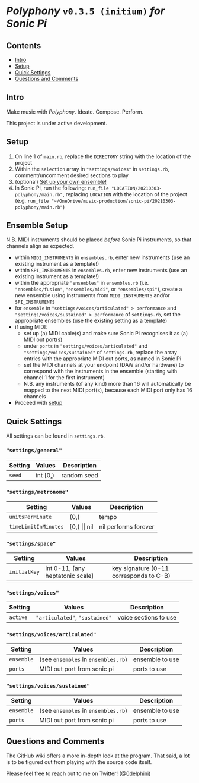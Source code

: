 # ***Polyphony*** `v0.3.5 (initium)` *for Sonic Pi*

## Contents

- [Intro](#intro)
- [Setup](#setup)
- [Quick Settings](#quick-settings)
- [Questions and Comments](#questions-and-comments)

## Intro

Make music with *Polyphony*. Ideate. Compose. Perform.

This project is under active development.

## Setup

1. On line 1 of `main.rb`, replace the `DIRECTORY` string with the location of the project
1. Within the `selection` array in `"settings/voices"` in `settings.rb`, comment/uncomment desired sections to play
1. (optional) [Set up your own ensemble!](#ensemble-setup)
1. In Sonic Pi, run the following: `run_file "LOCATION/20210303-polyphony/main.rb"`, replacing `LOCATION` with the location of the project (e.g. `run_file "~/OneDrive/music-production/sonic-pi/20210303-polyphony/main.rb"`)

## Ensemble Setup

N.B. MIDI instruments should be placed *before* Sonic Pi instruments, so that channels align as expected.

- within `MIDI_INSTRUMENTS` in `ensembles.rb`, enter new instruments (use an existing instrument as a template!)
- within `SPI_INSTRUMENTS` in `ensembles.rb`, enter new instruments (use an existing instrument as a template!)
- within the appropriate `"ensembles"` in `ensembles.rb` (i.e. `"ensembles/fusion"`, `"ensembles/midi"`, or `"ensembles/spi"`), create a new ensemble using instruments from `MIDI_INSTRUMENTS` and/or `SPI_INSTRUMENTS`
- for `ensemble` in `"settings/voices/articulated" > performance` and `"settings/voices/sustained" > performance` of `settings.rb`, set the appropriate ensembles (use the existing setting as a template)
- if using MIDI:
  - set up (a) MIDI cable(s) and make sure Sonic Pi recognises it as (a) MIDI out port(s)
  - under `ports` in `"settings/voices/articulated"` and `"settings/voices/sustained"` of `settings.rb`, replace the array entries with the appropriate MIDI out ports, as named in Sonic Pi
  - set the MIDI channels at your endpoint (DAW and/or hardware) to correspond with the instruments in the ensemble (starting with channel 1 for the first instrument)
  - N.B. any instruments (of any kind) more than 16 will automatically be mapped to the next MIDI port(s), because each MIDI port only has 16 channels
- Proceed with [setup](#setup)

## Quick Settings

All settings can be found in `settings.rb`.

### `"settings/general"`

Setting               | Values                  | Description
---                   | ---                     | ---
`seed`                | int \[0,)               | random seed

### `"settings/metronome"`

Setting               | Values                  | Description
---                   | ---                     | ---
`unitsPerMinute`      | (0,)                    | tempo
`timeLimitInMinutes`  | \[0,) \|\| nil          | nil performs forever

### `"settings/space"`

Setting               | Values                             | Description
---                   | ---                                | ---
`initialKey`          | int 0-11, [any heptatonic scale]   | key signature (0-11 corresponds to C-B)

### `"settings/voices"`

Setting               | Values                         | Description
---                   | ---                            | ---
`active`              | `"articulated"`, `"sustained"` | voice sections to use

### `"settings/voices/articulated"`

Setting               | Values                               | Description
---                   | ---                                  | ---
`ensemble`            | (see `ensembles` in `ensembles.rb`)  | ensemble to use
`ports`               | MIDI out port from sonic pi          | ports to use

### `"settings/voices/sustained"`

Setting               | Values                               | Description
---                   | ---                                  | ---
`ensemble`            | (see `ensembles` in `ensembles.rb`)  | ensemble to use
`ports`               | MIDI out port from sonic pi          | ports to use

## Questions and Comments

The GitHub wiki offers a more in-depth look at the program. That said, a lot is to be figured out from playing with the source code itself.

Please feel free to reach out to me on Twitter! ([\@0delphini](https://twitter.com/0delphini))
